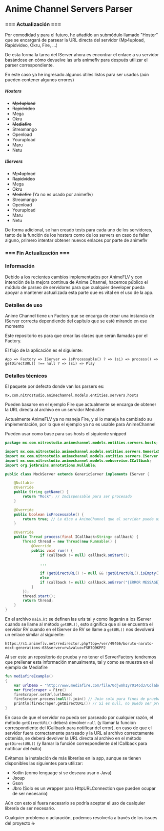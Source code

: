 # Anime Channel Servers Parser

### === Actualización ===

Por comodidad y para el futuro, he añadído un submódulo llamado "Hoster" que se
encargará de parsear la URL directa del servidor (Mp4upload, Rapidvideo, Okru, Fire, ...)

De esta forma la tarea del IServer ahora es encontrar el enlace a su servidor
basándose en cómo devuelve las urls animeflv para después utilizar el parser correspondiente.

En este caso ya he ingresado algunos útiles listos para ser usados (aún pueden contener algunos errores)

##### Hosters

* ~~Mp4upload~~
* ~~Rapidvideo~~
* Mega
* Okru
* ~~Mediafire~~
* Streamango
* Openload
* Yourupload
* Maru
* Netu

##### IServers

* ~~Mp4upload~~
* ~~Rapidvideo~~
* Mega
* Okru
* ~~Mediafire~~ (Ya no es usado por animeflv)
* Streamango
* Openload
* Yourupload
* Maru
* Netu

De forma adicional, se han creado tests para cada uno de los servidores, tanto de la función de los hosters como de los servers
en caso de fallar alguno, primero intentar obtener nuevos enlaces por parte de animeflv

### === Fin Actualización ===

### Información

Debido a los recientes cambios implementados por AnimeFLV y con intención
de la mejora continua de Anime Channel, hacemos público el módulo de parseo
de servidores para que cualquier developer pueda apoyar a mantener actualizada
esta parte que es vital en el uso de la app.

### Detalles de uso

Anime Channel tiene un Factory que se encarga de crear una instancia de IServer
correcta dependiendo del capítulo que se esté mirando en ese momento

Este repositorio es para que crear las clases que serán llamadas por el Factory.

El flujo de la aplicación es el siguiente:

`App => Factory => IServer => isProcessable() ? => (si) => process() => getDirectURL() !== null ? => (si) => Play`

### Detalles técnicos

El paquete por defecto donde van los parsers es:

`mx.com.nitrostudio.animechannel.models.entities.servers.hosts`

Pueden basarse en el ejemplo Fire que actualmente se encarga de obtener la URL directa
al archivo en un servidor Mediafire

Actualmente AnimeFLV ya no maneja Fire, y si lo maneja ha cambiado su
implementación, por lo que el ejemplo ya no es usable para AnimeChannel

Pueden usar como base para sus hosts el siguiente snipped

```java
package mx.com.nitrostudio.animechannel.models.entities.servers.hosts;

import mx.com.nitrostudio.animechannel.models.entities.servers.GenericServer;
import mx.com.nitrostudio.animechannel.models.entities.servers.IServer;
import mx.com.nitrostudio.animechannel.models.webservice.ICallback;
import org.jetbrains.annotations.Nullable;

public class MockServer extends GenericServer implements IServer {

    @Nullable
    @Override
    public String getName() {
        return "Mock"; // Indispensable para ser procesado
    }

    @Override
    public boolean isProcessable() {
        return true; // Le dice a AnimeChannel que el servidor puede usarse
    }

    @Override
    public Thread process(final ICallback<String> callback) {
        Thread thread = new Thread(new Runnable() {
            @Override
            public void run() {
                if (callback != null) callback.onStart();
                
                ...
                
                if (getDirectURL() != null && !getDirectURL().isEmpty() && callback != null) callback.onSuccess(getDirectURL());
                else
                if (callback != null) callback.onError("{ERROR MESSAGE}");
            }
        });
        thread.start();
        return thread;
    }
}
```

En el archivo `main.kt` se definen las urls tal y como llegarán a los IServer cuando
se llame al método `getURL()`, esto significa que si se encuentra
el servidor RV cuando en el IServer de RV se llame a `getURL()` nos devolverá un enlace
similar al siguiente: 

`https://s1.animeflv.net/redirector.php?top=/ver/49466/boruto-naruto-next-generations-63&server=rv&value=FSR7Q9KPP2`

Al ser este un repositorio de prueba y no tener el ServerFactory tendremos que prellenar
esta información manualmente, tal y como se muestra en el ejemplo de Mediafire

```kotlin
fun mediafireExample()
{
    var urlDemo = "http://www.mediafire.com/file/0djwmh1yr014od3/Colaboraci%C3%B3n+Top+Anime-DongHua+Openings+Invierno+2018.xlsx"
    var fireScraper = Fire()
    fireScraper.setUrl(urlDemo)
    fireScraper.process(null)?.join() // Join solo para fines de pruebas y esperar a que termine
    println(fireScraper.getDirectURL()) // Si es null, no puedo ser procesado, de lo contrario tendrá la url directa al archivo.
}
```

En caso de que el servidor no pueda ser parseado por cualquier razón, el método
`getDirectURL()` deberá devolver `null` (y llamar
                                         la función correspondiente del ICallback para notificar del error), en caso de que el servidor fuera
correctamente parseado y la URL al archivo correctamente obtenida, se deberá
devolver la URL directa al archivo en el método `getDirectURL()` (y llamar
la función correspondiente del ICallback para notificar del éxito) 

Evitamos la instalación de más librerías en la app, aunque se tienen disponibles 
las siguientes para utilizar:

* Kotlin (como lenguage si se deseara usar o Java)
* Jsoup
* Gson
* Jbro (Solo es un wrapper para HttpURLConnection que pueden ocupar de ser necesario)

Aún con esto si fuera necesario se podría aceptar el uso de cualquier librería
de ser necesario.

Cualquier problema o aclaración, podemos resolverla a través de los issues del proyecto ☕️